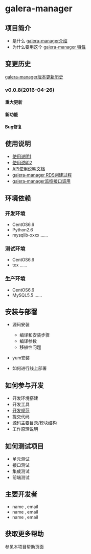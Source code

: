 # galera-manager

## 项目简介
* 是什么
[galera-manager介绍](http://wiki.letv.cn/pages/viewpage.action?title=mcluster-manager&spaceKey=pla)
* 为什么要用这个
[galera-manager 特性](http://wiki.letv.cn/display/pla/the+feature+list+of+mcluster+manager)


## 变更历史
[galera-manager版本更新历史](http://wiki.letv.cn/pages/viewpage.action?pageId=30838427)
### v0.0.8(2016-04-26)
#### 重大更新

#### 新功能

#### Bug修复

## 使用说明
* [使用说明1](http://wiki.letv.cn/pages/viewpage.action?pageId=47027464)
* [使用说明2](http://wiki.letv.cn/pages/viewpage.action?pageId=28577052)
* [API使用说明文档](http://wiki.letv.cn/display/pla/the+design+of+mcluster+manager+API)
* [galera-manager RDS创建过程](http://wiki.letv.cn/pages/viewpage.action?pageId=48647150)
* [galera-manager监控接口调用](http://wiki.letv.cn/pages/viewpage.action?pageId=53422781)

## 环境依赖
### 开发环境
  - CentOS6.6
  - Python2.6
  - mysqlib-xxxx
  ......

### 测试环境
  - CentOS6.6
  - tox
  ......

### 生产环境
  - CentOS6.6
  - MySQL5.5
  ......

## 安装与部署
* 源码安装
  - 编译和安装步骤
  - 编译参数
  - 移植性问题

* yum安装

* 如何进行线上部署

## 如何参与开发
* 开发环境搭建
* 开发工具
* [开发规范](.)
* 提交代码
* 源码主要目录/模块结构
* 工作原理说明

## 如何测试项目
* 单元测试
* 接口测试
* 集成测试
* 前端测试

## 主要开发者
* name , email
* name , email
* name , email

## 获取更多帮助
参见本项目帮助页面

